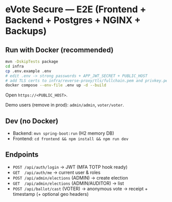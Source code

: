 # eVote Secure — E2E (Frontend + Backend + Postgres + NGINX + Backups)

## Run with Docker (recommended)
```bash
mvn -DskipTests package
cd infra
cp .env.example .env
# edit .env -> strong passwords + APP_JWT_SECRET + PUBLIC_HOST
# add TLS certs to infra/reverse-proxy/tls/fullchain.pem and privkey.pem
docker compose --env-file .env up -d --build
```
Open `https://<PUBLIC_HOST>`.

Demo users (remove in prod): `admin/admin`, `voter/voter`.

## Dev (no Docker)
- Backend: `mvn spring-boot:run` (H2 memory DB)
- Frontend: `cd frontend && npm install && npm run dev`

## Endpoints
- `POST /api/auth/login` → JWT (MFA TOTP hook ready)
- `GET  /api/auth/me` → current user & roles
- `POST /api/admin/elections` (ADMIN) → create election
- `GET  /api/admin/elections` (ADMIN/AUDITOR) → list
- `POST /api/ballot/cast` (VOTER) → anonymous vote → receipt + timestamp (+ optional geo headers)

